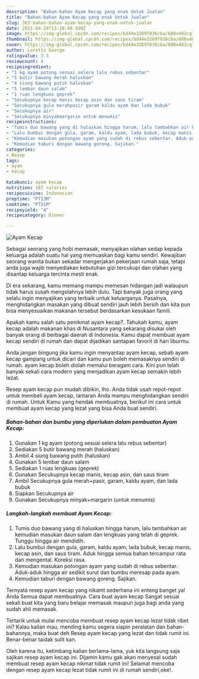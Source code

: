 ```yaml
---
description: "Bahan-bahan Ayam Kecap yang enak Untuk Jualan"
title: "Bahan-bahan Ayam Kecap yang enak Untuk Jualan"
slug: 363-bahan-bahan-ayam-kecap-yang-enak-untuk-jualan
date: 2021-04-24T13:20:40.930Z
image: https://img-global.cpcdn.com/recipes/bd44e3289f836cba/680x482cq70/ayam-kecap-foto-resep-utama.jpg
thumbnail: https://img-global.cpcdn.com/recipes/bd44e3289f836cba/680x482cq70/ayam-kecap-foto-resep-utama.jpg
cover: https://img-global.cpcdn.com/recipes/bd44e3289f836cba/680x482cq70/ayam-kecap-foto-resep-utama.jpg
author: Loretta George
ratingvalue: 3.3
reviewcount: 4
recipeingredient:
- "1 kg ayam potong sesuai selera lalu rebus sebentar"
- "5 butir bawang merah haluskan"
- "4 siung bawang putih haluskan"
- "5 lembar daun salam"
- "1 ruas lengkuas geprek"
- "Secukupnya kecap manis kecap asin dan saus tiram"
- "Secukupnya gula merahpasir garam kaldu ayam dan lada bubuk"
- "Secukupnya air"
- "Secukupnya minyakmargarin untuk menumis"
recipeinstructions:
- "Tumis duo bawang yang di haluskan hingga harum, lalu tambahkan air kemudian masukan daun salam dan lengkuas yang telah di geprek. Tunggu hingga air mendidih."
- "Lalu bumbui dengan gula, garam, kaldu ayam, lada bubuk, kecap manis, kecap asin, dan saus tiram. Aduk hingga semua bahan tercampur rata dan mengental. Koreksi rasa."
- "Kemudian masukan potongan ayam yang sudah di rebus sebentar. Aduk-aduk hingga air sedikit surut dan bumbu meresap pada ayam."
- "Kemudian taburi dengan bawang goreng. Sajikan."
categories:
- Resep
tags:
- ayam
- kecap

katakunci: ayam kecap 
nutrition: 167 calories
recipecuisine: Indonesian
preptime: "PT13M"
cooktime: "PT51M"
recipeyield: "4"
recipecategory: Dinner

---
```



![Ayam Kecap](https://img-global.cpcdn.com/recipes/bd44e3289f836cba/680x482cq70/ayam-kecap-foto-resep-utama.jpg)

Sebagai seorang yang hobi memasak, menyajikan olahan sedap kepada keluarga adalah suatu hal yang memuaskan bagi kamu sendiri. Kewajiban seorang  wanita bukan sekadar mengerjakan pekerjaan rumah saja, tetapi anda juga wajib menyediakan kebutuhan gizi tercukupi dan olahan yang disantap keluarga tercinta mesti enak.

Di era  sekarang, kamu memang mampu memesan hidangan jadi walaupun tidak harus susah mengolahnya lebih dulu. Tapi banyak juga orang yang selalu ingin menyajikan yang terbaik untuk keluarganya. Pasalnya, menghidangkan masakan yang dibuat sendiri jauh lebih bersih dan kita pun bisa menyesuaikan makanan tersebut berdasarkan kesukaan famili. 



Apakah kamu salah satu penikmat ayam kecap?. Tahukah kamu, ayam kecap adalah makanan khas di Nusantara yang sekarang disukai oleh banyak orang di berbagai daerah di Indonesia. Kamu dapat membuat ayam kecap sendiri di rumah dan dapat dijadikan santapan favorit di hari liburmu.

Anda jangan bingung jika kamu ingin menyantap ayam kecap, sebab ayam kecap gampang untuk dicari dan kamu pun boleh memasaknya sendiri di rumah. ayam kecap boleh diolah memalui beragam cara. Kini pun telah banyak sekali cara modern yang menjadikan ayam kecap semakin lebih lezat.

Resep ayam kecap pun mudah dibikin, lho. Anda tidak usah repot-repot untuk membeli ayam kecap, lantaran Anda mampu menghidangkan sendiri di rumah. Untuk Kamu yang hendak membuatnya, berikut ini cara untuk membuat ayam kecap yang lezat yang bisa Anda buat sendiri.

<!--inarticleads1-->

##### Bahan-bahan dan bumbu yang diperlukan dalam pembuatan Ayam Kecap:

1. Gunakan 1 kg ayam (potong sesuai selera lalu rebus sebentar)
1. Sediakan 5 butir bawang merah (haluskan)
1. Ambil 4 siung bawang putih (haluskan)
1. Gunakan 5 lembar daun salam
1. Sediakan 1 ruas lengkuas (geprek)
1. Gunakan Secukupnya kecap manis, kecap asin, dan saus tiram
1. Ambil Secukupnya gula merah+pasir, garam, kaldu ayam, dan lada bubuk
1. Siapkan Secukupnya air
1. Gunakan Secukupnya minyak+margarin (untuk menumis)




<!--inarticleads2-->

##### Langkah-langkah membuat Ayam Kecap:

1. Tumis duo bawang yang di haluskan hingga harum, lalu tambahkan air kemudian masukan daun salam dan lengkuas yang telah di geprek. Tunggu hingga air mendidih.
1. Lalu bumbui dengan gula, garam, kaldu ayam, lada bubuk, kecap manis, kecap asin, dan saus tiram. Aduk hingga semua bahan tercampur rata dan mengental. Koreksi rasa.
1. Kemudian masukan potongan ayam yang sudah di rebus sebentar. Aduk-aduk hingga air sedikit surut dan bumbu meresap pada ayam.
1. Kemudian taburi dengan bawang goreng. Sajikan.




Ternyata resep ayam kecap yang nikamt sederhana ini enteng banget ya! Anda Semua dapat membuatnya. Cara buat ayam kecap Sangat sesuai sekali buat kita yang baru belajar memasak maupun juga bagi anda yang sudah ahli memasak.

Tertarik untuk mulai mencoba membuat resep ayam kecap lezat tidak ribet ini? Kalau kalian mau, mending kamu segera siapin peralatan dan bahan-bahannya, maka buat deh Resep ayam kecap yang lezat dan tidak rumit ini. Benar-benar taidak sulit kan. 

Oleh karena itu, ketimbang kalian berlama-lama, yuk kita langsung saja sajikan resep ayam kecap ini. Dijamin kamu gak akan menyesal sudah membuat resep ayam kecap nikmat tidak rumit ini! Selamat mencoba dengan resep ayam kecap lezat tidak rumit ini di rumah sendiri,oke!.


